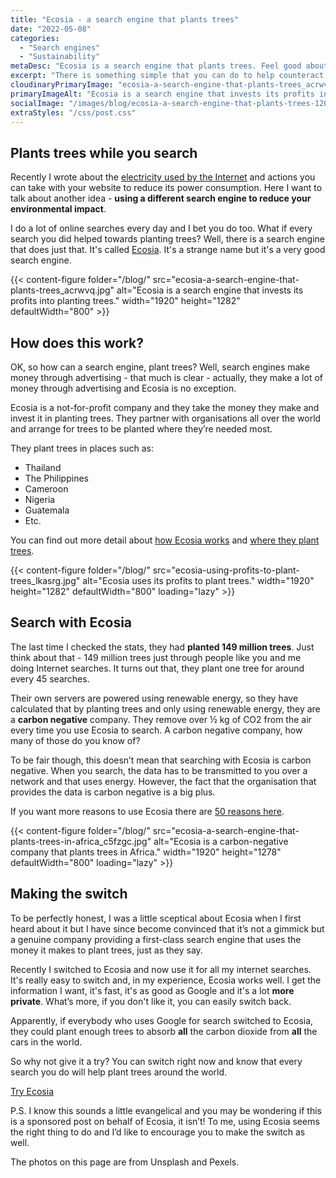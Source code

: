 ```yaml
---
title: "Ecosia - a search engine that plants trees"
date: "2022-05-08"
categories:
  - "Search engines"
  - "Sustainability"
metaDesc: "Ecosia is a search engine that plants trees. Feel good about searching the internet by knowing that each search helps combat climate change."
excerpt: "There is something simple that you can do to help counteract the climate emergency that we are experiencing - <strong>change the search engine you use</strong>. Ecosia is an easy-to-use and effective search engine that uses the money it makes to plant trees all over the world. All search engines make money from adverts placed on the search results pages and Ecosia is no exception. What makes them different is how they use that money. Find out more about Ecosia and how to make the switch (it's simple). You can feel good about every search you make, knowing that trees are being planted because of that simple action."
cloudinaryPrimaryImage: "ecosia-a-search-engine-that-plants-trees_acrwvq"
primaryImageAlt: "Ecosia is a search engine that invests its profits into planting trees."
socialImage: "/images/blog/ecosia-a-search-engine-that-plants-trees-1200.jpg"
extraStyles: "/css/post.css"
---
```


## Plants trees while you search

Recently I wrote about the [electricity used by the Internet](https://www.attractmore.uk/blog/want-to-save-the-planet-start-with-your-website/) and actions you can take with your website to reduce its power consumption. Here I want to talk about another idea - **using a different search engine to reduce your environmental impact**.

I do a lot of online searches every day and I bet you do too. What if every search you did helped towards planting trees? Well, there is a search engine that does just that. It's called [Ecosia](https://www.ecosia.org/). It's a strange name but it's a very good search engine.

{{< content-figure folder="/blog/"
src="ecosia-a-search-engine-that-plants-trees_acrwvq.jpg"
alt="Ecosia is a search engine that invests its profits into planting trees."
width="1920" height="1282" defaultWidth="800" >}}

## How does this work?

OK, so how can a search engine, plant trees? Well, search engines make money through advertising - that much is clear - actually, they make a lot of money through advertising and Ecosia is no exception.

Ecosia is a not-for-profit company and they take the money they make and invest it in planting trees. They partner with organisations all over the world and arrange for trees to be planted where they’re needed most.

They plant trees in places such as:

- Thailand
- The Philippines
- Cameroon
- Nigeria
- Guatemala
- Etc.

You can find out more detail about [how Ecosia works](https://info.ecosia.org/what) and [where they plant trees](https://blog.ecosia.org/tag/where-does-ecosia-plant-trees/).

{{< content-figure folder="/blog/"
src="ecosia-using-profits-to-plant-trees_lkasrg.jpg"
alt="Ecosia uses its profits to plant trees."
width="1920" height="1282" defaultWidth="800"
loading="lazy" >}}

## Search with Ecosia

The last time I checked the stats, they had **planted 149 million trees**. Just think about that - 149 million trees just through people like you and me doing Internet searches. It turns out that, they plant one tree for around every 45 searches.

Their own servers are powered using renewable energy, so they have calculated that by planting trees and only using renewable energy, they are a **carbon negative** company. They remove over ½ kg of CO2 from the air every time you use Ecosia to search. A carbon negative company, how many of those do you know of?

To be fair though, this doesn’t mean that searching with Ecosia is carbon negative. When you search, the data has to be transmitted to you over a network and that uses energy. However, the fact that the organisation that provides the data is carbon negative is a big plus.

If you want more reasons to use Ecosia there are [50 reasons here](https://blog.ecosia.org/50-reasons-to-use-ecosia/).

{{< content-figure folder="/blog/"
src="ecosia-a-search-engine-that-plants-trees-in-africa_c5fzgc.jpg"
alt="Ecosia is a carbon-negative company that plants trees in Africa."
width="1920" height="1278" defaultWidth="800"
loading="lazy" >}}

## Making the switch

To be perfectly honest, I was a little sceptical about Ecosia when I first heard about it but I have since become convinced that it’s not a gimmick but a genuine company providing a first-class search engine that uses the money it makes to plant trees, just as they say.

Recently I switched to Ecosia and now use it for all my internet searches. It's really easy to switch and, in my experience, Ecosia works well. I get the information I want, it's fast, it's as good as Google and it's a lot **more private**. What’s more, if you don't like it, you can easily switch back.

Apparently, if everybody who uses Google for search switched to Ecosia, they could plant enough trees to absorb **all** the carbon dioxide from **all** the cars in the world.

So why not give it a try? You can switch right now and know that every search you do will help plant trees around the world.

[Try Ecosia](https://www.ecosia.org/)

P.S. I know this sounds a little evangelical and you may be wondering if this is a sponsored post on behalf of Ecosia, it isn’t! To me, using Ecosia seems the right thing to do and I’d like to encourage you to make the switch as well.

The photos on this page are from Unsplash and Pexels.
